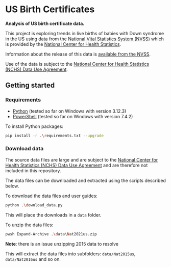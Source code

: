 # US Birth Certificates

**Analysis of US birth certificate data.**

This project is exploring trends in live births of babies with Down syndrome in the US using data from the [National Vital Statistics System (NVSS)](https://www.cdc.gov/nchs/nvss/births.htm) which is provided by the [National Center for Health Statistics](https://www.cdc.gov/nchs/index.htm).

Information about the release of this data is [available from the NVSS](https://www.cdc.gov/nchs/nvss/dvs_data_release.htm).

Use of the data is subject to the [National Center for Health Statistics (NCHS) Data Use Agreement](https://www.cdc.gov/nchs/data_access/restrictions.htm).

## Getting started

### Requirements

- [Python](https://www.python.org/downloads/) (tested so far on Windows with version 3.12.3)
- [PowerShell](https://learn.microsoft.com/en-us/powershell/scripting/install/installing-powershell) (tested so far on Windows with version 7.4.2)

To install Python packages:

```bash
pip install -r .\requirements.txt --upgrade
```

### Download data

The source data files are large and are subject to the [National Center for Health Statistics (NCHS) Data Use Agreement](https://www.cdc.gov/nchs/data_access/restrictions.htm) and are therefore not included in this repository.

The data files can be downloaded and extracted using the scripts described below.

To download the data files and user guides:

```bash
python .\download_data.py
```

This will place the downloads in a `data` folder.

To unzip the data files:

```bash
pwsh Expand-Archive .\data\Nat2021us.zip
```

**Note**: there is an issue unzipping 2015 data to resolve

This will extract the data files into subfolders: `data/Nat2015us`, `data/Nat2016us` and so on.
